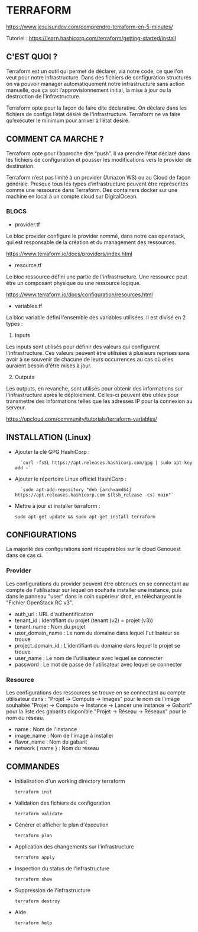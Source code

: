 # TERRAFORM

https://www.jesuisundev.com/comprendre-terraform-en-5-minutes/

Tutoriel :
https://learn.hashicorp.com/terraform/getting-started/install


## C'EST QUOI ?

Terraform est un outil qui permet de déclarer, via notre code, ce que l'on veut pour notre infrastructure. 
Dans des fichiers de configuration structurés on va pouvoir manager automatiquement notre infrastructure sans action manuelle, que ça soit l’approvisionnement initial, la mise à jour ou la destruction de l'infrastructure.

Terraform opte pour la façon de faire dite déclarative. On déclare dans les fichiers de configs l’état désiré de l'infrastructure. Terraform ne va faire qu’exécuter le minimum pour arriver à l’état désiré.


## COMMENT CA MARCHE ?

Terraform opte pour l’approche dite “push”. Il va prendre l’état déclaré dans les fichiers de configuration et pousser les modifications vers le provider de destination.

Terraform n’est pas limité à un provider (Amazon WS) ou au Cloud de façon générale. Presque tous les types d’infrastructure peuvent être représentés comme une ressource dans Terraform. Des containers docker sur une machine en local à un compte cloud sur DigitalOcean.


### BLOCS

- provider.tf

Le bloc provider configure le provider nommé, dans notre cas openstack, qui est responsable de la création et du management des ressources.

https://www.terraform.io/docs/providers/index.html

- resource.tf

Le bloc ressource défini une partie de l'infrastructure. Une ressource peut être un composant physique ou une ressource logique.

https://www.terraform.io/docs/configuration/resources.html

- variables.tf

La bloc variable défini l'ensemble des variables utilisées. Il est divisé en 2 types :

1. Inputs

Les inputs sont utilisés pour définir des valeurs qui configurent l'infrastructure. Ces valeurs peuvent être utilisées à plusieurs reprises sans avoir à se souvenir de chacune de leurs occurrences au cas où elles auraient besoin d'être mises à jour.

2. Outputs

Les outputs, en revanche, sont utilisés pour obtenir des informations sur l'infrastructure après le déploiement. Celles-ci peuvent être utiles pour transmettre des informations telles que les adresses IP pour la connexion au serveur.

https://upcloud.com/community/tutorials/terraform-variables/


## INSTALLATION (Linux)

- Ajouter la clé GPG HashiCorp :

        `curl -fsSL https://apt.releases.hashicorp.com/gpg | sudo apt-key add -`

- Ajouter le répertoire Linux officiel HashiCorp :

        `sudo apt-add-repository "deb [arch=amd64] https://apt.releases.hashicorp.com $(lsb_release -cs) main"`

- Mettre à jour et installer terraform :

	`sudo apt-get update && sudo apt-get install terraform`


## CONFIGURATIONS

La majorité des configurations sont récupérables sur le cloud Genouest dans ce cas ci. 

### Provider

Les configurations du provider peuvent être obtenues en se connectant au compte de l'utilisateur sur lequel on souhaite installer une instance, puis dans le panneau "user" dans le coin supérieur droit, en téléchargeant le "Fichier OpenStack RC v3".

- auth_url : URL d'authentification
- tenant_id : Identifiant du projet (tenant (v2) = projet (v3))
- tenant_name : Nom du projet
- user_domain_name : Le nom du domaine dans lequel l'utilisateur se trouve
- project_domain_id : L'identifiant du domaine dans lequel le projet se trouve
- user_name : Le nom de l'utilisateur avec lequel se connecter
- password : Le mot de passe de l'utilisateur avec lequel se connecter


### Resource

Les configurations des ressources se trouve en se connectant au compte utilisateur dans : 
"Projet -> Compute -> Images" pour le nom de l'image souhaitée
"Projet -> Compute -> Instance -> Lancer une instance -> Gabarit" pour la liste des gabarits disponible
"Projet -> Réseau -> Réseaux" pour le nom du réseau.

- name : Nom de l'instance
- image_name : Nom de l'image à installer
- flavor_name : Nom du gabarit 
- network { name } : Nom du réseau


## COMMANDES

- Initialisation d'un working directory terraform

	`terraform init`
	
- Validation des fichiers de configuration

	`terraform validate`

- Génèrer et afficher le plan d'éxecution

	`terraform plan`
	
- Application des changements sur l'infrastructure

	`terraform apply`
	
- Inspection du status de l'infrastructure

	`terraform show`
	
- Suppression de l'infrastructure

	`terraform destroy`

- Aide

	`terraform help`
